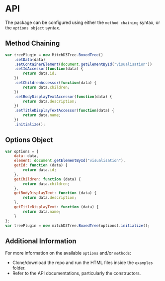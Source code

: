 # API

The package can be configured using either the `method chaining` syntax, or the `options object` syntax.

## Method Chaining

```javascript
var treePlugin = new MitchD3Tree.BoxedTree()
    .setData(data)
    .setContainerElement(document.getElementById("visualisation"))
    .setIdAccessor(function(data) {
        return data.id;
    })
    .setChildrenAccessor(function(data) {
        return data.children;
    })
    .setBodyDisplayTextAccessor(function(data) {
        return data.description;
    })
    .setTitleDisplayTextAccessor(function(data) {
        return data.name;
    })
    .initialize();
```

## Options Object

```javascript
var options = {
    data: data,
    element: document.getElementById("visualisation"),
    getId: function (data) {
        return data.id;
    },
    getChildren: function (data) {
        return data.children;
    },
    getBodyDisplayText: function (data) {
        return data.description;
    },
    getTitleDisplayText: function (data) {
        return data.name;
    }
};
var treePlugin = new mitchD3Tree.BoxedTree(options).initialize();
```

## Additional Information

For more information on the available `options` and/or `methods`:
* Clone/download the repo and run the HTML files inside the `examples` folder.
* Refer to the API documentations, particularly the constructors.